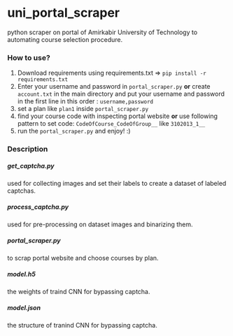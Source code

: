 # uni_portal_scraper
python scraper on portal of Amirkabir University of Technology to automating course selection procedure.
### How to use?
1. Download requirements using requirements.txt => `pip install -r requirements.txt`
1. Enter your username and password in `portal_scraper.py` **or** create `account.txt` in the main directory and put your username and password in the first line in this order : `username,password` 
1. set a plan like `plan1` inside `portal_scraper.py`
1. find your course code with inspecting portal website **or** use following pattern to set code: `CodeOfCourse_CodeOfGroup__` like `3102013_1__`
1. run the `portal_scraper.py` and enjoy! :)
### Description
##### get_captcha.py
used for collecting images and set their labels to create a dataset of labeled captchas.
##### process_captcha.py
used for pre-processing on dataset images and binarizing them.
##### portal_scraper.py
to scrap portal website and choose courses by plan.
##### model.h5
the weights of traind CNN for bypassing captcha.
##### model.json
the structure of tranind CNN for bypassing captcha.
